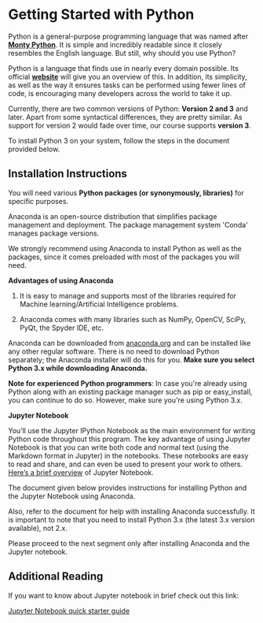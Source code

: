 # Getting Started with Python

Python is a general-purpose programming language that was named after [**Monty Python**](https://en.wikipedia.org/wiki/Monty_Python). It is simple and incredibly readable since it closely resembles the English language. But still, why should you use Python?

Python is a language that finds use in nearly every domain possible. Its official **[website](https://www.python.org/about/apps/)** will give you an overview of this. In addition, its simplicity, as well as the way it ensures tasks can be performed using fewer lines of code, is encouraging many developers across the world to take it up.

Currently, there are two common versions of Python: **Version 2 and 3** and later. Apart from some syntactical differences, they are pretty similar. As support for version 2 would fade over time, our course supports **version 3**.

To install Python 3 on your system, follow the steps in the document provided below.

## Installation Instructions

You will need various **Python packages (or synonymously, libraries)** for specific purposes. 

Anaconda is an open-source distribution that simplifies package management and deployment. The package management system 'Conda' manages package versions.

We strongly recommend using Anaconda to install Python as well as the packages, since it comes preloaded with most of the packages you will need.

**Advantages of using Anaconda**

1. It is easy to manage and supports most of the libraries required for Machine learning/Artificial Intelligence problems. 

2. Anaconda comes with many libraries such as NumPy, OpenCV, SciPy, PyQt, the Spyder IDE, etc.

Anaconda can be downloaded from [anaconda.org](https://www.anaconda.com/download/) and can be installed like any other regular software. There is no need to download Python separately; the Anaconda installer will do this for you. **Make sure you select Python 3.x while downloading Anaconda.**

**Note for experienced Python programmers**: In case you're already using Python along with an existing package manager such as pip or easy_install, you can continue to do so. However, make sure you're using Python 3.x.

**Jupyter Notebook**

You’ll use the Jupyter IPython Notebook as the main environment for writing Python code throughout this program. The key advantage of using Jupyter Notebook is that you can write both code and normal text (using the Markdown format in Jupyter) in the notebooks. These notebooks are easy to read and share, and can even be used to present your work to others. [Here’s a brief overview](http://jupyter-notebook-beginner-guide.readthedocs.io/en/latest/what_is_jupyter.html) of Jupyter Notebook.

The document given below provides instructions for installing Python and the Jupyter Notebook using Anaconda.

Also, refer to the document for help with installing Anaconda successfully. It is important to note that you need to install Python 3.x (the latest 3.x version available), not 2.x.

Please proceed to the next segment only after installing Anaconda and the Jupyter notebook.

## **Additional Reading**

If you want to know about Jupyter notebook in brief check out this link:

[Jupyter Notebook quick starter guide](https://jupyter-notebook-beginner-guide.readthedocs.io/en/latest/)
